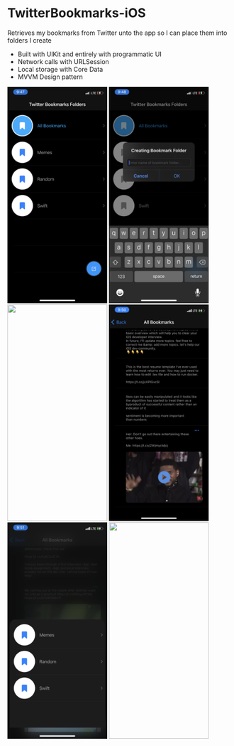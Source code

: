 # TwitterBookmarks-iOS
Retrieves my bookmarks from Twitter unto the app so I can place them into folders I create 
- Built with UIKit and entirely with programmatic UI
- Network calls with URLSession
- Local storage with Core Data
- MVVM Design pattern


<img src="https://raw.githubusercontent.com/pfilmintz/TwitterBookmarks-iOS/main/assets/a.png" width="225" height="487">
<img src="https://raw.githubusercontent.com/pfilmintz/TwitterBookmarks-iOS/main/assets/b.png" width="225" height="487">
<img src="https://raw.githubusercontent.com/pfilmintz/TwitterBookmarks-iOS/main/assets/c.png" width="225" height="487">
<img src="https://raw.githubusercontent.com/pfilmintz/TwitterBookmarks-iOS/main/assets/d.png" width="225" height="487">
<img src="https://raw.githubusercontent.com/pfilmintz/TwitterBookmarks-iOS/main/assets/e.png" width="225" height="487">
<img src="https://raw.githubusercontent.com/pfilmintz/TwitterBookmarks-iOS/main/assets/f.png" width="225" height="487">
